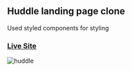 ## Huddle landing page clone 
Used styled components for styling

### [Live Site](https://huddle-landingpage-clone.netlify.app/)

![huddle](https://i.ibb.co/MDMdqct/Screen-Shot-2021-09-26-at-7-31-00-PM.jpg)
